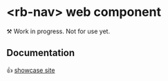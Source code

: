 # &lt;rb-nav&gt; web component

&#9874; Work in progress. Not for use yet.

## Documentation

👍 [showcase site](https://rapid-build-ui.io/)